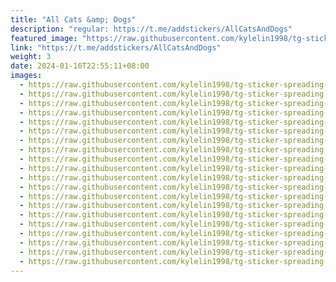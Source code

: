 ```yaml
---
title: "All Cats &amp; Dogs"
description: "regular: https://t.me/addstickers/AllCatsAndDogs"
featured_image: "https://raw.githubusercontent.com/kylelin1998/tg-sticker-spreading-worldwide-images/main/img/e8a5a652-e4b5-4ea3-a4ac-a6030a7e7af6.jpg"
link: "https://t.me/addstickers/AllCatsAndDogs"
weight: 3
date: 2024-01-16T22:55:11+08:00
images:
  - https://raw.githubusercontent.com/kylelin1998/tg-sticker-spreading-worldwide-images/main/img/e8a5a652-e4b5-4ea3-a4ac-a6030a7e7af6.jpg
  - https://raw.githubusercontent.com/kylelin1998/tg-sticker-spreading-worldwide-images/main/img/0bfaf673-b7d8-489b-86b5-4565785a53a7.jpg
  - https://raw.githubusercontent.com/kylelin1998/tg-sticker-spreading-worldwide-images/main/img/ab3e1105-0860-47ed-a8b2-2fe14f6c5248.jpg
  - https://raw.githubusercontent.com/kylelin1998/tg-sticker-spreading-worldwide-images/main/img/bc281fe2-4779-4a0f-9276-bff08563229e.jpg
  - https://raw.githubusercontent.com/kylelin1998/tg-sticker-spreading-worldwide-images/main/img/d2c4e96b-0fa4-40e2-beaf-5a493f1caedf.jpg
  - https://raw.githubusercontent.com/kylelin1998/tg-sticker-spreading-worldwide-images/main/img/ac2f746a-4423-406e-ba83-d3efde82bbc7.jpg
  - https://raw.githubusercontent.com/kylelin1998/tg-sticker-spreading-worldwide-images/main/img/db629006-f698-480b-b9e6-0ada0e341eca.jpg
  - https://raw.githubusercontent.com/kylelin1998/tg-sticker-spreading-worldwide-images/main/img/1c98283e-8918-4a48-9a9f-d530ddbe0793.jpg
  - https://raw.githubusercontent.com/kylelin1998/tg-sticker-spreading-worldwide-images/main/img/96e3e270-21e8-4dab-ba51-ee7c8bf2625b.jpg
  - https://raw.githubusercontent.com/kylelin1998/tg-sticker-spreading-worldwide-images/main/img/61ffb316-2cdd-427a-84e6-86a3a11c42d4.jpg
  - https://raw.githubusercontent.com/kylelin1998/tg-sticker-spreading-worldwide-images/main/img/51af75d5-f21d-475a-bcb7-bfe61697cbf7.jpg
  - https://raw.githubusercontent.com/kylelin1998/tg-sticker-spreading-worldwide-images/main/img/0c6ce0b5-f619-4758-aad9-980290e4051c.jpg
  - https://raw.githubusercontent.com/kylelin1998/tg-sticker-spreading-worldwide-images/main/img/5637b47e-a998-45bf-a768-a6398530fc44.jpg
  - https://raw.githubusercontent.com/kylelin1998/tg-sticker-spreading-worldwide-images/main/img/8ec662d2-5313-41ab-9008-2321cb8a85eb.jpg
  - https://raw.githubusercontent.com/kylelin1998/tg-sticker-spreading-worldwide-images/main/img/01384a86-f756-449e-929d-9d4c8b5a3d59.jpg
  - https://raw.githubusercontent.com/kylelin1998/tg-sticker-spreading-worldwide-images/main/img/cbda87b3-ca14-4889-9d58-de5cb0c59af2.jpg
  - https://raw.githubusercontent.com/kylelin1998/tg-sticker-spreading-worldwide-images/main/img/b7035817-dfef-4799-8f05-c6dcfe72e796.jpg
  - https://raw.githubusercontent.com/kylelin1998/tg-sticker-spreading-worldwide-images/main/img/8e890293-db54-400c-a5e9-d45d798ae5a3.jpg
  - https://raw.githubusercontent.com/kylelin1998/tg-sticker-spreading-worldwide-images/main/img/07536393-8b83-437e-bc56-e4458ee1b185.jpg
  - https://raw.githubusercontent.com/kylelin1998/tg-sticker-spreading-worldwide-images/main/img/b7edd114-4d6f-4d6c-9c7b-c852982215ea.jpg
---
```

